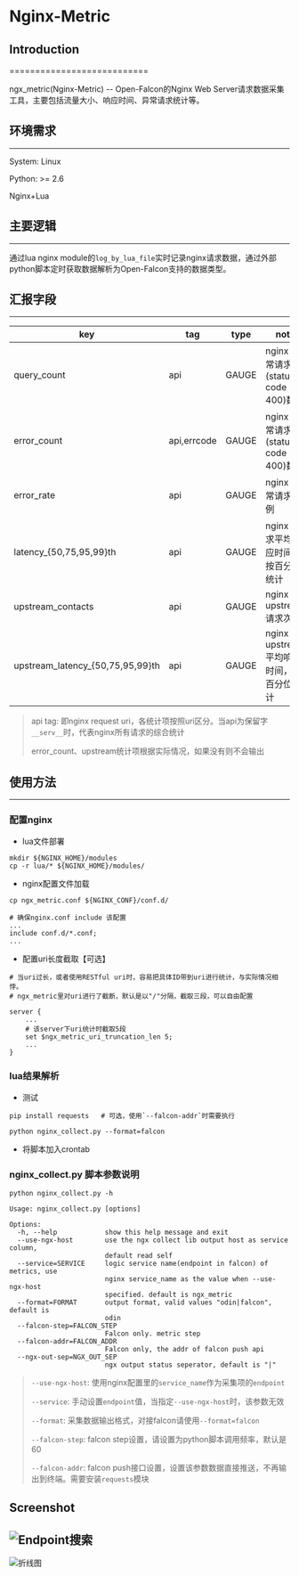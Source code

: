 # Nginx-Metric

## Introduction
===========================

ngx_metric(Nginx-Metric) -- Open-Falcon的Nginx Web Server请求数据采集工具，主要包括流量大小、响应时间、异常请求统计等。

## 环境需求
--------------------------

System: Linux

Python: >= 2.6

Nginx+Lua

## 主要逻辑
--------------------------

通过lua nginx module的`log_by_lua_file`实时记录nginx请求数据，通过外部python脚本定时获取数据解析为Open-Falcon支持的数据类型。

## 汇报字段
--------------------------

|key|tag|type|note|
|---|---|---|---|
|query_count|api|GAUGE|nginx 正常请求(status code < 400)数量|
|error_count|api,errcode|GAUGE|nginx 异常请求(status code >= 400)数量|
|error_rate|api|GAUGE|nginx 异常请求比例|
|latency_{50,75,95,99}th|api|GAUGE|nginx 请求平均响应时间，按百分位统计|
|upstream_contacts|api|GAUGE|nginx upstream 请求次数|
|upstream_latency_{50,75,95,99}th|api|GAUGE|nginx upstream平均响应时间，按百分位统计|

> api tag: 即nginx request uri，各统计项按照uri区分。当api为保留字`__serv__`时，代表nginx所有请求的综合统计
>
> error_count、upstream统计项根据实际情况，如果没有则不会输出

## 使用方法
------------------------

### 配置nginx

* lua文件部署

``` shell
mkdir ${NGINX_HOME}/modules
cp -r lua/* ${NGINX_HOME}/modules/
```

* nginx配置文件加载

```shell
cp ngx_metric.conf ${NGINX_CONF}/conf.d/

# 确保nginx.conf include 该配置
...
include conf.d/*.conf;
...

```

* 配置uri长度截取【可选】

```shell
# 当uri过长，或者使用RESTful uri时，容易把具体ID带到uri进行统计，与实际情况相悖。
# ngx_metric里对uri进行了截断，默认是以"/"分隔，截取三段，可以自由配置

server {
    ...
    # 该server下uri统计时截取5段
    set $ngx_metric_uri_truncation_len 5;
    ...
}
```

### lua结果解析

* 测试

```shell
pip install requests   # 可选，使用`--falcon-addr`时需要执行

python nginx_collect.py --format=falcon
```

* 将脚本加入crontab

### nginx_collect.py 脚本参数说明

```shell
python nginx_collect.py -h

Usage: nginx_collect.py [options]

Options:
  -h, --help            show this help message and exit
  --use-ngx-host        use the ngx collect lib output host as service column,
                        default read self
  --service=SERVICE     logic service name(endpoint in falcon) of metrics, use
                        nginx service_name as the value when --use-ngx-host
                        specified. default is ngx_metric
  --format=FORMAT       output format, valid values "odin|falcon", default is
                        odin
  --falcon-step=FALCON_STEP
                        Falcon only. metric step
  --falcon-addr=FALCON_ADDR
                        Falcon only, the addr of falcon push api
  --ngx-out-sep=NGX_OUT_SEP
                        ngx output status seperator, default is "|"
```

> `--use-ngx-host`: 使用nginx配置里的`service_name`作为采集项的`endpoint`
>
> `--service`: 手动设置`endpoint`值，当指定`--use-ngx-host`时，该参数无效
>
> `--format`: 采集数据输出格式，对接falcon请使用`--format=falcon`
>
> `--falcon-step`: falcon step设置，请设置为python脚本调用频率，默认是60
>
> `--falcon-addr`: falcon push接口设置，设置该参数数据直接推送，不再输出到终端。需要安装`requests`模块

## Screenshot

![Endpoint搜索](images/head.png)
----------------
![折线图](images/detail.png)

